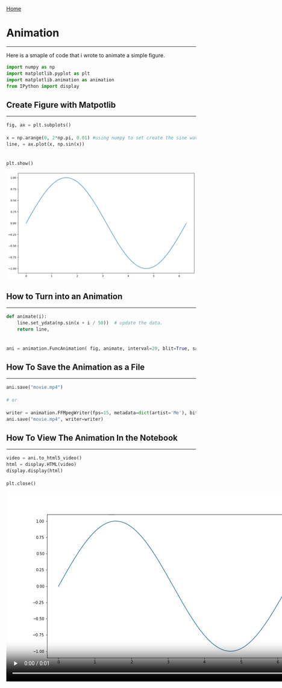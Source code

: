 <a href="https://IsaacZacher.github.io/Portfolio/">Home</a>


# Animation 
---
Here is a smaple of code that i wrote to animate a simple figure.

```python
import numpy as np
import matplotlib.pyplot as plt
import matplotlib.animation as animation
from IPython import display 
```

## Create Figure with Matpotlib
---


```python
fig, ax = plt.subplots()

x = np.arange(0, 2*np.pi, 0.01) #using numpy to set create the sine wave 
line, = ax.plot(x, np.sin(x))


plt.show()

```
![plot](sine.png)



## How to Turn into an Animation
---


```python
def animate(i):
    line.set_ydata(np.sin(x + i / 50))  # update the data.
    return line,


ani = animation.FuncAnimation( fig, animate, interval=20, blit=True, save_count=50)
```

## How To Save the Animation as a File 
---


```python
ani.save("movie.mp4")

# or

writer = animation.FFMpegWriter(fps=15, metadata=dict(artist='Me'), bitrate=1800)
ani.save("movie.mp4", writer=writer)
```

## How To View The Animation In the Notebook 
---


```python
video = ani.to_html5_video()
html = display.HTML(video)
display.display(html)

plt.close()
```




<video width="864" height="504" controls autoplay loop>
  <source type="video/mp4" src="data:video/mp4;base64,AAAAHGZ0eXBNNFYgAAACAGlzb21pc28yYXZjMQAAAAhmcmVlAABF8W1kYXQAAAKuBgX//6rcRem9
5tlIt5Ys2CDZI+7veDI2NCAtIGNvcmUgMTUyIHIyODU0IGU5YTU5MDMgLSBILjI2NC9NUEVHLTQg
QVZDIGNvZGVjIC0gQ29weWxlZnQgMjAwMy0yMDE3IC0gaHR0cDovL3d3dy52aWRlb2xhbi5vcmcv
eDI2NC5odG1sIC0gb3B0aW9uczogY2FiYWM9MSByZWY9MyBkZWJsb2NrPTE6MDowIGFuYWx5c2U9
MHgzOjB4MTEzIG1lPWhleCBzdWJtZT03IHBzeT0xIHBzeV9yZD0xLjAwOjAuMDAgbWl4ZWRfcmVm
PTEgbWVfcmFuZ2U9MTYgY2hyb21hX21lPTEgdHJlbGxpcz0xIDh4OGRjdD0xIGNxbT0wIGRlYWR6
b25lPTIxLDExIGZhc3RfcHNraXA9MSBjaHJvbWFfcXBfb2Zmc2V0PS0yIHRocmVhZHM9NiBsb29r
YWhlYWRfdGhyZWFkcz0xIHNsaWNlZF90aHJlYWRzPTAgbnI9MCBkZWNpbWF0ZT0xIGludGVybGFj
ZWQ9MCBibHVyYXlfY29tcGF0PTAgY29uc3RyYWluZWRfaW50cmE9MCBiZnJhbWVzPTMgYl9weXJh
bWlkPTIgYl9hZGFwdD0xIGJfYmlhcz0wIGRpcmVjdD0xIHdlaWdodGI9MSBvcGVuX2dvcD0wIHdl
aWdodHA9MiBrZXlpbnQ9MjUwIGtleWludF9taW49MjUgc2NlbmVjdXQ9NDAgaW50cmFfcmVmcmVz
aD0wIHJjX2xvb2thaGVhZD00MCByYz1jcmYgbWJ0cmVlPTEgY3JmPTIzLjAgcWNvbXA9MC42MCBx
cG1pbj0wIHFwbWF4PTY5IHFwc3RlcD00IGlwX3JhdGlvPTEuNDAgYXE9MToxLjAwAIAAABYFZYiE
ADP//vbsvgU1/Z/QlxEsxdpKcD4qpICAdzTAAAADAAADAAADAAChIqB7aCCkyPQAAAMAAToANSN/
gdr8wDZ7RXsYyyvROvU6+ALgHqY3ugAqpl/JGnQW2rCoyzZWclD+Q70VXLRcBfMvZBMCzoMdnqM/
KRf/5uSX7JokWra2mEpHu/8tltaeSUc7wErX314sh3uSBKVDoABHcyVHsvBiU8q2h7kWUZPw59HQ
bI6sAMFuQ5DtJ7XOHoS0/omSG4UW6eP71g/24/Ne9JYMAqe+tBNEMCJvvq4ooT7PfWg4iIHy9n3P
I3utEo33P0K9hupr+C8eXpq3bUPBX537akr7FnujQqZ9fX8nEAvDPx2GdmL8FjmkxXvHIPj7vOS3
wXlcHjvBIIkOibH8m6Fu3ShU7dfK4FKwQlwwAFmfgcXLeoAzJcoO3c8h125rRR4G0tr7pt5gZ+xZ
azYc69hvJfJlMuIjCuo91rIXuucb3kf+GTQxROPEXakQy3cpeDDs8tXNv/6HqGY3tCvH1DfxyDT0
K3J1jjkoTNh1z3aWSHoAVyXdgE7+5JqFyALf4LnGyt5J9j2ucf8O62tj36tU53Nj8fAU/F7XZk26
YULtBM9+MwWGWClaEOd1b4PpbCy6hTC+T/dL50ZsRYwOeMHMXrSDvfIDnRIAN26aJ5OwrRaNoPw2
Rn040LOUO6jGtzoJjliRuJcYPe3vU3+Sz+JDnQXDq/XUg0zNxCbIud7IN7/RrhjS8Z3vW1LohuEX
RkmcJ86jz405WItK99RZxU/QgOWxu8iqWdXCcce8hlV0wOLUfR1IW39NN5kPw43TAhKmJfT+zU74
Rrh+aKFgY1f4nMor3kSZyp+4Y0N4eWhn8g8IuS02hYXmt0IGKNrIr8qDIJpJE89c3njbJzQAAYIx
DIkIVJzytKt6sVHnGeyvyE9nbCi9ZdCFpdpfB8ylA/OhqnO4/F8wxw8WXOeJPq6UQPtg/LUhiSeJ
HkxoKYDNpYzox0YhQjrsNrKeY7e2ieM1pGCIlEBKFc3V6E7nE7zAJOvMVGbP/5ql/o5VBW/EHo8C
yvVOpBG9vR/4HPJZQT95sXX1iInH0d6L0rlBsZnwyxxdpQDfOm/8TqF8aBF1YMZrIrlyBBzbY/Cc
9PpRTAOjgrR62D6WNY0tg3WZ+dDP22RCYbGsBqnPMiPXf1bPg5k4sYEpLG9KU6OEaZhvW1a2devH
SsFy/0erWikbCxcisXKN8rHqkI9C5NeYPvDtcobMSB+HYFyug4RqCQ6UZTJW5KcE2nGztffh+P9a
+w2T6mKTO38k6C1MzFxfS6VFy/d3c97uMMyJXSEwfdxmFqkzBuZWXEpzs0h73yLxL2gcrGRTyaJ+
DOI1ZR4oHOpbUaunt0LLGDkWsxWDEw+32IxNcUKK0Y/mXYoi/264ORZE367JAREooqzmayld8wbu
4uX80UQNWOkh7xO7n3O/yuLoFJx3WP5qjUFeCPWbgZ+hWA01UD8nv41eyu6lzsfjeeDOHlsZKonP
Ofijsc4fVoAU8xXVIVx0n0XFu/z2U8sJFlc+z0bDACmPhBgv4iU+MnTIs8B2C7rBWhWD5Hs3ObUq
CcmBwia66VFbLarBDbyPBAkk32taKkvNfIXXjlVt1lMTI9OzIUEc9Hl/yhuDl0bh081EoWsrzN5Q
AOPPNvMWRLcgyJ2WFuDAE2GkVK15gV6J3B6eUn8VcySTR+vmudd96i4IO6lcYvoJB3rAwBfdm9+a
9dVHhwSW1c07TzIB7IBuFkpejmP7vx7dRP/fEpKWU4+vh8L+TlBNFqQJcyvgOH69DnkqJOUar+rP
M4C/tUYpiyAnPR/okPwGPHV6D8p1G7v5fkY2ALZ5ipCDk97KQqKlBKeheC3K603ckMN/T1Ga/jg2
dk2isPGgU0uqniXzKdnc7QjNZFZy6Trgs85S4Xbe7jSWNo/S1GmdFcfF5oMjrFhEV6irNlD6rVpt
qpJt4bRJo3/iB+LIoHA+GWMhKAyTMEJxPfrGupAXPTpoC5gjS1ZuY6PB7s8dsylNnx96qzlivpf5
y3r1pYLTiGabkQ2VKRAVPSsxzF6xW9ymrTeqo/cxyWCCEFm0d8u423u2SGZgE7bjCw6HYAYLxt7Y
uujqWbiEEdkI+tFqghs6Rclc7/vi2RKGf22OorcZ2eFpZBBVtfG1oHw80ZeXX5Pvc2sS9HTpauD0
9pmxwlVFCkIvAzTDExWMf1TsIVEDvYDcBDyRFln/La886fznWbxS4tLUKK+Pl0hhlXMWnwRt+3Yh
+aqO3g7/vgyfUQiRXF3qOhUbImYAAAMAA2AE1LlB/b3fjeFvOH6KAX2QwZvFU2Z4N0r64C3jalva
fsC3At9CzJkg5lkh/61zBUlH4qCNX8MT5pLYyTs8TUEnUk27Rb5OD3Tk5Nk3SPp0RTQYWZbL0EXR
lo9bC26XwZVhZxj+du6E7iIdrTsvfOUEEqMMBD8efZ4IslGBhX2Q7Zle5V3AOkl9JwhYMAAALvkQ
AuUnR7TZ51IruPPaDfjZZkMgGNk5ylW4YfT4JWIoCLlqcuiOrcv5D7Rj55gmvP9OfDF1Llu9zyxV
63frxP/43kZhJRc7fz6uzdKU0dXVv/LdQ4q/dD0YngIraPwt0LcHDDBdzptMTOM7VlRIaxM+XLJP
gCEOeYwASIY8jj/rBzAg5Inw2bipHVaehQ0qI9YH/iZ5r3u6CY55/gEMpsrxHMvzuKHBnO6sH9PI
tm/ryhfCBjyeV93xZID7Py8o2zDivk6DVRO3mxqCZH0YP5h8ACtHGCbA5DWGVs15td+plSoh5p7A
QDZK4oY1PsALeZPyG3ftxMGg6fLnMdNMguHCr2yafK1KLiSm20dt3GfDvcqEgcbTrsxzFyZEq6Eq
/LnuAULJN2MdbSuOZA2D0yAn86zKoMniGNM5fLsx7B13pU4ewpHZ4FVjkFTcgnXfM49MxdhUxHNh
jT1HvU10ShR8QmQGvUl0Hr/BLfSYJpFpMre1L0skAAUwom/5k+tLPNkyGtceIMlvS8RtT5CpOuMd
mkSRu1ys9wy2rcBprojNaELlewfT1e7cm50AoKesF/ZOMOB9/zcbwhVTwx6qolObgwBTcq65jkiu
H9PUhKen4DKaGT91UM91TjYBzv0PpdDi7Pb7P0Nkk7hR2K2WhHBaWeTzAwH4pqE5U/DPRDpELRKc
uLyvMegDUEQLYaskx6tHELWUkGdoCHgkvvNx0yHx1ByAT1wWQBFnKEwPicD/E9Rx4UiDfQKTa9Km
3vOQs2MitGyvOsKPvRunbF8Xctg8zCKbwnTG0Fy4ZCF4xDlbnI/vjCledfZlj7JHiwJDvVomxpkq
b3j49N2yfU2StruPjPRKefk2Ynn6WD2ylDqbzxoGUuNFvCGWbTi9qawf61R1L3U3cYrrJGt15qJ3
Pi8QhnQdVzrW0guEcF0c9SbraA9W4YEsgDa+RFoXpcpE+OV6alBk8lj3UYIOMLTB+YlDyBRH649b
MeUE5o9XtvypC2BgulZ6uP+xFum4xf4A3EshWSvMnseumnkB/6p5NEijL2W0c0uz6JrFnVvDKoQ5
zY7CCjIlSgduML7bMwthQXCLvENna4aFr8a3BKM2obK3M4fQEz/APEfm5P946mA5+Buim2FiwUaq
l2RQJk0WT7E/f9IASRHdYd+pRG9tZ/9+qwVrfHPk6b8xYFPkaYvAzD8laLJXHYRhJMjvXHpwEDOF
YqZxAJmvn3Rn4jpUAcST95zK9AS4YUonQNl1WTI9xLnHxKmLDUSnL3Mjy1ZsOoRAOxzUs9ohpkg9
Zt+2wvbKdyIaiGE38EfOMkGW3zVN5RSdNlJNgmeUiLBV2uO7KDCveBClKXEVsGMzWiX5OVEPLfBo
bQSHMqfaAyNdPAGrYC4QZH/f0v5c4u4/LQC95HVeHQ9GoiSfrMK5EjThJkOffM35lDH5ocrpmsKF
Yfp88/ciXtoVHvVCSkZRbEN/AHB+kHx4C2Vmit/lPusDRnt3SCQrhYs4Dvv6GmTwKZNJl1r1eaml
i+JMMlzbpxJtKQB9lXlaxeGlRPIXzhAychbkksMTMgaL0StTWSRwQ1PZRKE3n60O8Ml95/uhEzdw
5ydTawEmXV0AD874Z1v+JVDAZiIFWEbSsj5lCjwu7DXt30SpeKkDto7tCDBc//PEjqU+cmbtabxI
8nkFCmhhUjyicf0SoRL9jXBwiv6TIorBLegBDNCBMT5Dq8xUOce6xjRUCCu8Bs3CLP4d7Wnu0SgD
LJgL0W7YlfqvW9WFFBOcsRyYgdMlfU4oaZ2AUiogWzAD9sPcZtrY439/bMgUBnzzhfD+gneQsdhZ
N5VN2tvIAPVL3nIgOOcOddXwYfnC/fdJY1/bWfgFUwCwBeCICG4TTSGUQkGN3HwAmCgWU76VF3qY
KDKvbEH2GYQr3magFmn7dAOeBSTnCtfIXo7q8bGxrewbldPegE7WlR4K+lsd7aODVU3zEfV69BHK
a29O/N+/9F4zRlDOBk//3T/NXBeRK+Z3RndpH8LAF5JMhVfsE72Jm/8i79EmJfFdqKpH2Fk+D/dS
XnKpv0icYsTtui1ECLPp086+FK4Ntxzd7IN2m+6ZRuEr/xuMfjXeOgMKdOjXVX9hFy69dSLoLg6t
GX1aRj7SYFcu53DqP2YfQ7O/+KWTqVyjC0jzuJajWl4dvoiQu9DWiU1zTuKTDB2FRrJWzYSrRBgG
Xz3PXW4L7GaFKYBOBAmQHIec9+3geETIQPY40zbz7M1EbRtJe0Y2ZIecm0TATUXlP7Fu6ljmlTOB
REueC4+T0cfW++Yz5UtHnxXY4aDpnw2zBAT+5fNc0SJfNjrsVeMqlexIWk1Th8eHUu0X3Ejp3SD3
9p9h2khQzuK/ZIDi0ox+SyQi6JkXlgxSAAxAs62Vw14vh3MPMfAxcdSqhxiGVdn6QwSCw6uUY6um
5wsotuIUjn32raFJiyGoF2IOUXGe/NdqUzGvxBzFdO3k27I63iuEYEJOX1ZNs4ImSaxKbZTE8n2f
Jp5sxrktCoZ0VgM1pfGneMYwBcYRy538T0DrYsNlGqcyaQ8XXwS/I9ANbSz07ruqDZgh69OPSJvy
eEyfctKP704TrkjlRymz9/d9fuIkiX/3Y3BCmrrP1rEyovNEy202Gf0UN1b/u+Pj5j26ME5XZWQD
08Ii+hwBQhW8AU1Or8tJUviSAu/382/CIA74N/KZeS0e9Ex/OWX7UyeEI6RnHbrkCnlS5MYHB+pd
OY0sXv94Gb+z3dJ4igpXhvVAr5hWotVZCewlGbRpAfSroGVi27pWO+gXc/8osWtjX5SC7ELIjjVm
K1pyhlDOsOI4a5IlZmWqhJnrc0mClih33qinxWUY6WLWfFa2H3jfB1Lav6cUKfB8KybObaOTtFjU
CfE9QLvMw4wFHLlQjfphjZvy84J9Yrkt/21u6HYv6rPYKwgZAT/1j5gNyOSLUE1iTS+uHx3RnvZQ
jtQKyoc1waS//WXhdVHW/PmbM/0DFdiE6U9UC+G1Uy9XVcZEaqm48NhDtrn8/XFdUSViZbmB/LrY
DBy/M00xtR/OHrvXLgTkBkunAU53vptLMjtDUyw/0S3Mc6+sY8qWOdIDlF/P5t4t7hWve88IoD4R
Cf/rRJfpqmlGkoph9m/fMyhsNZ3BYO6atW4X/bliqOAVxLCqovvhJjVkosLrnfkwjBfeU77MvCJC
rB/9rVBi5E3b+zlzxoB3yqHHBlX+V2d5FeadxJQjWpxrigHy3Y+u9H62NJyG7d0P82FzIo37Jllo
5It6HuEXhglEoG0fPn9BMQBmNYod/h+lORsINrlFIkeViazOJ3qIamkfINH1phUZDThl/Z3AJg56
3nC41MY1+alsz7I9oycfKAHE2U1hhup+ZLlAj9bKxVYyJNs5O1JKRQE6dT2bRJZ54eAyj+n0nrA0
blJMmz9ytNIse0BGL7jR1WaQnbJYX62mc5qP2x60t8lr4ZlfeQyXN9ZKOaY9UGyJeFgSxsK+2Cy7
LSSAAmjqCbZqL8/BcLTfnnZcy/lzpePUGW7yLpU6+w4eG5VKbZyELMM7r0dk5Ul+AT9q8XhxsswP
4eByIVtybDYyOiLVNeP1wcQvQ4E/eQ488C5igyoirBEUZwdqSpyMNcxaRZ+suXeDlAUGnU5UJ71w
+UFtt5K+3BTbIlK3kkUCDOH7EITBFRJxtVyifhLU+teYXb+xYBwui3tSG6Kw59IG3gOMdYS0Mk98
ObL6Rppn3cFYlXCG13lai3A0jtY0UCCShB66pkw1VUdn94/aV8TcPXpabpRBZs+o8yZZqWDN/Oc9
ZFwiVD/+eBdjKFmP51+Z6su0T7CKrHkNrdi0xFR00ZO8wp9SA6RQVBcxdgSW38EW5PViFS/p34h8
wwPElRLVH5BMGg113cW/DGpv50q3h1uGltFbBthRSUoMqF8OJ0IUTO9MzdjmITentnKVJoGaU4fN
hzlZLSU62y/feUkYFUqjZzPOWOmx7AlODc7sOLUFWQPzg+FrHu5BzxMypbnKzQp4Otg3k+3yU5P+
Gk9L84B7A56ZN7kobwCu9ANFkgo8sKpjKhnwrLptTNq7TKajzmXK7Htdsm8WhPZCSLbyaclRbP58
CZq/9iwQuxkNEb4Nqgz52ncdysdphvVgI6cQekxa1yG2rtBnHiSI1PwegAUnr9yTTj71InxQIS7N
XjQOq3G6C4zQR1AHH7LKomghaD0rd4SdNEBDJpVaLamOyTd3as9sBjSgAukgg6MV3RRUw5A8oTq1
KTE0WJAJEoQZXQ1WbUuyUg2oqJxMtwRN8FqBSSfwukEMekZPpygFId/QU3/eSMioS/SBIKrB/80e
uugaRNZPZsxVtWwFntI2Oy52/oq6FtgvSJ0O0prgl97hbke2br+SA+fhIZJICLZCmx0Gg4JSHUtm
sxhokc9cmXEIwWXcwOEZpQtas0zuCqXnu4rn1H4gVbKqpPSYbcw6XEGdD99uq7eGlD44nujpf0xm
q0zGU0qhylv8OMKrM9KmmMtDUezPLW5qtFTH1/v3ux13AjghRCxf/ImkpVtTNGDjLUX2TLYrnepx
6gCh9ylzu3ch/HWxarHjRoPwVh8bPFsRYGtSKpi+BrIhMZSzg6Q+R9UMb4d669/W+mY7a1ZqsRXJ
dFuKJNa7MjWcEjOXS4dFMhh+RJvEsx/YV3lf+0ONNFXOAwrURwhOb9tlAIpCFhhbXf33OyiYLyQT
CVs/+d3CqQ1Ana8E2+bs/G94NSt5oveAZdaMo0vhPJ21VlEeyJVYWj0mL4xSemQMLFdIO8cmFl43
QPBqf0jFD1CzrSoPsovUqLWxJvAEd84Hn5vjxBvd9WXil0QyoXO/hUP/z2ROgL2Ei5FFgVGgAp3s
psSTvLu+cHXxWSDWU48nxCq1iPf6Joev/VrOjgWH4+n0qCuU710zpiPOH7NgTnVvfIksrW8EiyNH
VgffXAMzGs/bMl+7VUEUpFNwS6LzNGrL+CFuusPGDevAAAADAC5BAAADAAADAAG1AAACLUGaJGxC
//6MsABMfoVdySbD4wBtR5oWd28da/AkLRs8B6xa8nD6gxhfxOChS/JMiyk/UYmNmAxzHxdsKR1m
3IxOBPZvb9FIlsUQfTbDENn8SKxtPWuSSHp5QOpB/sSuSp8os2eSdvWqYvtxOx8H90dTv2IlhG20
/Cy/wQAZJPCU/2jCgzvLd6s2O6Uc8qs5i4btNgjWwLo1x8KrCgJgInqo409N+3i9SJPuUxufzmIU
3rbz3OabJogdIcWKGCNo3EPzVXJruAuaZHLQo1gm51Yzwu09nNfAiTuKWoKLdrtwX40zJu+sngdw
wXap1mQPPt1ucQ0g+jPn17hHEP/K8D6PqFNUpWaHNgaoRWoci+/4+4ia0+Q37CVixFtmpL4HEBoj
QdBXkRb0E1MPfCjiLqUs0FfEa7S5CzHDIkOvMnAaAJYS6D91ZzxFnreXD7B5rxkdwz3weEo8UbAY
tRl4esR+u7NNqpKL6sHkPoj/qFTsf9dfD9BC+MhM8o7zdcKq5Iqjk6+KVWTHFnt0TQ1H+smvcWet
Fvi4sylY4SFr4F1Esd0TijNkA4ewrM84s478VuZLdpIgjoiwZVQINoTl7TIDeyAmCmaQuhKF1M5o
wpl8sZD6tb3Spk4w2rcNLnDjLlk8NIEouZoVj+n8uRvf/6R353f5bXATCsh/xmTONaonG/G0WuR4
p3bGIiUy0ReBDQsxmQrKEC4FOBSNHMmsiVbPyZziQDGT/RE+tqawAAAA3UGeQniEfwAYgqIG4hwV
ebKHT3aIoeMW/WnV7OFVahEyGc3evcJG1YvhpgfSOU6igFwOifg4WsREFrz3pr3dn1vlWQjeOTyu
GTHzjY+8uX3LmF2qFWRVTncaPfRvEbOUnnLIG/U5EBL+bgrVVOAUrUKxo1O4hvARgHNjUF+gZokI
nDuYaupcF1gbTnZFLChVobKbIs8Rn3EbJcGSBsgVfafvPravGiZFfCOwWPERRs7rDZWZ4f646UTY
EQ6y3D8Ebg+MUeR+ZqXQG548z3/mthe9AsqBZbjAH3p+AM+BAAAArgGeYXRH/wAmrEWu9bq/4EqT
TtPRFolbh12YeZ0eDxk8sTzOPG2tflx/tQhONLuuEtcbiE4hGw3m5iM9CToSVmvybdcUiCFNdbzT
1Kb3ut+l/sCSomll2baFY9lkhyfUOtl4TzmM72NyU0zRGOg/KfLRKJ3hWqUSU52GK62c3/S7sDsx
3LXt8aUbHOUO/RshcwlNEa7avhU9lBn0ghXtCGe/d5wwNwXu8CwYuIAhYAAAAKMBnmNqR/8ACj5g
ZCJoef9+/UDKbGFFXwaFft3I5zD97DwOzdx1XlRmkQwTwsNoEZef/5rC2vk1NdR3lWF/YI222kzA
j7jFqJJUn79TArZ0Sei0soNkavvCkpKLXFK0VNiyyQYDeEQeYNPKN3d04MJiFCQHK42dB4oh8R9D
iKlRMmaq7ZgU6LzEkN3FsBx9XqfvwlI9gzeoVlyp3DJsC869IC2hAAABnkGaZ0moQWiZTAhn//6e
EAAT32XAnrEleL9FCPtXBtvZLAvAQD0gAC0lCOrv3VW3bp6AmLAhyDMhIEPq3QxMaBS2PkzF/ttb
GXzKAze53VsazRLiqyNFK+UFpuWhGQx/No79LQ2duFNRz1aEqdXgQRwsrhtu+k42HtnXv3TNAdak
DcyOqS7ek6NGs8j29yqQKvoPBGu/IWndhLq+sCyh2G4dPBBzR/sNSlGIdiyzpKCxLq19Rc0YMXt5
wlOxBgmh6TvhH3S7gPBE9Wc2LUbs4bCQmpxa2CcrsLhHUZdOIQT6wCk8+DGwwGLSILhK+pNPWprO
U0ps4vmpXBDcqaJNWXZUYco8ufRQYl2GBQQYQpkY9Nw9tey+9fptFsTkqTyE3WhwwVuFi+bAv1yx
oZ9T+WVYZq3ybtjwh55dAweUZ3jf10OrJ+lX0vy4xBQHtg92oC4eMPMbqatDISi1uLwU80E+Iwfx
7TgWKLmFw/IJilqTmjG/rXo6OH/4Fcej7wPRATvWTjC6OBSKQ5fQS0BKcdsBlCqt7qKAqSEqA66s
jwAAAMFBnoVFESwj/wAGR9o3N4DTE688Sdj3cBiyrkleU5zBOgN1Sr29IiJRfhjOVicDZXEm1THF
24kudx7Yzp+KMK0OhIVSSoE/n2jb8a0iWIbkQCLXG7VMfGGwP9aVPoLYpqxUScW8PGNxUP6RR/h0
fYDJ8uDM2AnTgA60gKVrU3YFnFJGLkxUuQEEAcizJxSKTVbn8yCLsMFxaHiZUoAruamV7upIS/Z7
zXOgrjl2654rd7o+quHtc7R9v0ksw9igAC7hAAAApgGepmpH/wAKOlwWPo7CDOiAzmrnbDDFLnot
iEPQcuooHigKeWOivvrwmiYPtR4IM9bWhBmHSIQwo8fowtezF4L0f4G0f3zpFuOAOVLA0eKwREiu
1JD+vwy0QWjjgnS+GVrI1hasnVaV6paMzcHfo+Fe39YX1T81eHnFWBRRMYCGTskDWm3sjMXjxQCk
Phbw/0t4z/9rxDbBoRVVm0lTvRBCL6YACHkAAAGKQZqrSahBbJlMCGf//p4QABPa62Y3bzxb+AJF
MZ27AmNrf5r314LR4TnmWmwcgcfeDDNz5qPg1xAjxPA0IyRvzxzDfj5cma7uusO6tphhZqAQr5yJ
ORXUgspD45pFqGiu4JqbFymH10ccaf33M/QQBPLDuA5HjmEfRtQPV8dC2p2q2lRfsqzClL/HPEQX
tv+IgCUh6+lIi1E4Q9z57C04KbYQsPidpk5nGJ5XIWLJ9/fkll8BJsWGH1DWvQKBnhlyc8gn9Mb3
iQS0V1y43yz4i60clWFykDteCNPcnIPd3DXLjMSxfWkwu0d45o6Cl8lHfhRIjESc/i4WRVRXqMVO
7S4x2Zg9ouEFnnj79OkianOVJq7WBv91CYlTWogN/ax9q6TL3/q3MzUWN65qNQdLRJp0AASpcsje
rHCTruT7GnBpAXF84iuYQToatGE+j5/V3pd0LB/bQrEGtSgKuj+OsmC7sf89OhYx3X+nm/w/IpOC
erRlvcVPGiAtbSGcILQWIwN818/JJmdxHAAAAMRBnslFFSwj/wAGb9o3N3/bp+e8m4r/5zTv7WKm
leCyNIsARISAc+U+jrlwTzON1Bp53QqxDHGELRy4oyl2RoS5ElMevkbnZmmdS7+APagoUJEz/Yy2
/mOTdSQq7bQy+kR0pbd/V+cqMpCzdUoRHo1tNThEWbE4wz8zS3v4FS6HoYvOXOUTpquuNBbg7Gpw
m2Edqctg9EvZngpwr9RsI2fH4cb2+GngEqBpYBG98UAVs3zcZfhbYWZ2Hsk664FTiBZcAN6AAAAA
pQGe6HRH/wAKh5fAnnEBcDqt8MPo8haEbnd3RNJ1oYKTzDvxTIljpc4e4Z5lHXSzIUslObKc36cJ
po85OyWFJlz2/iO1CfYwhN3akmXmZd1qx6R+QvHDTH4eDOPHjFsdmWVI0wc9pZuaAVuw6q4X9kir
GPR7bY7yhf+K8EuBWQTZkaOE2PcVA/iA9ERNJWj12arMw+YyWLwYmotnQMPspx0v1YAb0QAAAJIB
nupqR/8ACoj/EsaUdRk86KhU7oOJeUg/SIwywYqriDXIPG1l7TyIfW5OY7az+RA77+0Mq8QA4Raq
H8rf2fLDiupNcknr3wxmK18U+slsEDTEk/HH/b+X2Tqw7uT3VW53jvaNiWWylQPqAIqmF9yatMDi
kSdlW2rNJfUYtRhY4+89SN7lycTNBbbhjTYc2FgBZQAAAXRBmu9JqEFsmUwIX//+jLAAFAqXDzVj
booP5VzSpOH0wRkJWu6d58hNywHlcC+avw940O7g0Cl2IJK8ZpFH9h60XmIRnPNg87BjzPE/SFS+
/CBOG3d5UtIM0bSKwJbu1WLpUVYeGImeKu+G4Tpvo/K2eZJwpFwA6Vr3EwS/ZgMVwqQD7Cun949G
qpRFppndJYWJI3AuMk7hg0+CrDLmNKO7wq5h+lioHxBvSaV8diFlcBxCHj4R59QXwBymmTSwvjq6
Q/7AkdxI6TGJd49kAwefHMyyAdUQ+PsPoGuDhIP6CO6mEGZeIDBW0tmUmtgBrZku5yGC00YAMSmy
AYQrN/Iehl7FM2dfz0RmMzyWli1FeK3Oh58JSL7iHJe+wd8bQ3rRqazq2rbAme3+6d3sx7FhQsze
s83q9S1y31w6z3IC2Q+goiYoN7vKJFWBmaFdDHa2X/TtCWFlhxYE1fpYQwcluPx2jvDfxEyq6u3K
5u71HAMJe+AAAADfQZ8NRRUsI/8ABpr4hos/puhUrON5+D0Qm8w0uv80wDzaaW0YHOPOaVE7Jdei
wYdTth7+VA4LOswIccIqH1ZY7m8tDUFR0Pymo3kOTkyWwc5tOw7bsZcwK9oQqf1Px5poWFXIejXF
nhMRQmV/RACQTpWqQrpwcBnsQ5UmkLZ0v54JWmWbqOHYB8JwoC6oRPKAyHcgwbdbJxFdHjE3I4l2
NjZO1pCCamFfJgAH88oqQrZDatDyy+bfCQWzCThAHOpNsrODf9AGM9J5GA8xFhRNiw5gG5jxE0Lb
0cRuLEAYEQAAAJ0Bnyx0R/8ACoCjXoIgyY7oViiIKGfPA2kzusiZekMmy0vQNMyBWX+Vh345DJpE
9d15eeuZcIPZIxqIuX7t0zGDSUhdU8FAJDKR5jF4ZD6wrzIIZW0159ckqx2daPPNG6fhwhA7iEtx
77w29Z3iWsDKYQjzWOKFXXgS4hlQFwvlGpDzaJYl3l2oxCNOrLZF9vdnr+mrkOhbnXgRABHxAAAA
oAGfLmpH/wAKhls+ijU7u0gqx9NMmrP0uEeROC+3ScWZ7eSPkuKXVTt/fQsTrUhvt2OXDZt8DPHt
cSZuBEcajCaEm+IU+LAtSFlUMzx3JBOMLeWTIonAVPB5+E0g4fw2sDt0UAJWUwFoIcFFZ4oPZ1Lx
k0MU9WgxKfmE15IyGasjlmkB87A9DgUkE2dUXBZ18J9VgdD3DGMJnoPMlZ4AP8EAAAFjQZszSahB
bJlMCF///oywABSamJRZSJMWQ4RlnczQ8Ot24OhRUAKB4CnI3/c1sLcp6scDRheZS5Q+TkTXxLdl
ug2qv/u/+atU8Qo1NgwePHhMKNk4xknc5oOxj5PopiRzW9Bpp57Me7x4S/fKxk1hNgr+vZJsCTaI
eQHlomDwsi0nTRtV1yCiTU/1e/txreqLHZ/u38wjBJAXNmVMDMWqjrFY+DhMv0lpu6J/0I7hrLCL
vKknuT5o/JwPHhr1wmjwD3AWjjgclsQnkWMkyA+j9ejtykNiD7RucYdngx+Z5r4Es1sYZs+BZ+n6
ase7otlnlvB1onqto7OfdUwafEVYbki8ugZh90J7o0AHAfsMmZ079onl4sYN3RpRpzrIlvNM8OuD
lKGmqFUnLsvVrvulFUvXi+AuR51/3PBGJMuVXchjj61P7UpnEH889h8C7GnRWHXW1T4NmVK+1AMv
YG9SvDIidAAAAMlBn1FFFSwj/wAGml8aLRXTCgKCGyNQjcYRxO+mRXBV4csVk0/np6Og5sNhGzcJ
Ya+8Z6czaoPP1QDozx4Nmt6aH4ZDK+p9EV3+hDqNuJdykd/dkrE2b5YXRqSdCCrZz2pvxU6nW6sq
8dNPjZBhNzEvtb1EFdt5SiEkC4xvn7+HArhAzWLVthYhCDqpREdoAl4D+EdJKOxQtHBSzIQXH5W2
4YTpSMSbNr8MKomIWh6BeCqNBeYvn5Xx58McegEmBKa++vQCZkAAG9AAAACVAZ9wdEf/AAo+p2Of
CcbkYPi8hHgJlQFUpMWILo8mIPGmaLiyJDgXu0/IdMnyUO/aLzzdsuc+QUnTzAv2XGytdOuGjYzT
E3tw34mraaXxBI/sebsDUDCuYlv8XTfjXEOD2ESFpk6mc0ALmxgiy43J3P8Owr0oXeOhT7hqE27o
AO517W7wo3aQR0HAtJl3Hc5yMTtgIeEAAACVAZ9yakf/AAqF0jq7ZYLUpCQWEa5yCsaV2GL92+ZA
2bKqCAJGHTO4/1DfanfvRdkiaGemAZ8kTQtGOthtPzm3FUfyPkg7gugLK55BgAoZDKs1Rl5WbtKn
8DGZmeygGgyMwMTJbNpDGpM7JqErqaDRGcpcQXeT8+5L71hlV9HCT3Uo/b1QmyjT0Ac2ssoBG1XB
K0sAMqAAAAFsQZt1SahBbJlMFEwv//6MsAAUnz1PxOdqP5zPFCLjmdHuzW+L7b+BdokT81YnMALC
CwISzxqRNp6GIK2bViELthN2zpeAksnMD9q2BNX3I84P6/DzHecgu+W9NXaQLnHmVQdJjGVxaBeP
1TZMA/B8rZLD2hB2PghYd8t+zvJqJ4NKEoRr5Vz1b9Vsc/WKz9R6nyTWrleIoRlEbAKWPzUFJ1UX
DkwAg12maDEHh2K5ziSdZmwPbujkyCX8OhytdFEInf9OgY0zfYXk4h9vNUd1RQhazmP3O5N//SGC
yZFA4CzSKJ/nkQ36TVP3fgUx6yh6f6PIanuZ2nsA5cWCmTQH2i/l8OUU1J5dpDcwcgBOqgZw4KCj
/FS8ZOAqfU3wBEG5oArDRWOZT/nMwaObi5F8Fnh6PnqrTOf8WJYssfHqFTXNjucqOa438Zxnlx/d
o4mp/l30M2gC6q4BqH9FFaYc4+e5L+0l270Sal1C3AAAAJcBn5RqR/8ACoEGZe+EwA2ZKJH0vhqr
H+DUc2d9GyadFVrOBMThOt4/tmpOOeJtzKfNHtXsJvlVkqB7wE134EPfk1aydutOWnKunwYMx8eA
EV32ikdiWKnr7LajYAqiiO/e0UhlnS+V750dO2GoOC9bDuy6bX2LlwToLCzof56PqTeaadW/SX+4
CaEgTenEwZIBvdxiABxxAAABjEGbmUnhClJlMCF//oywABSalw4px4qkQ/sBP6tQAiKaF+LDBJ3D
zXMA1wW1ILJvnfdamS9TAyC3GN5TCn2dmCtBA0uw9spKyfJe3OuHYvw545MEAUl2bYTvCQyUd60f
ShqZKk2W1FS31gvzxi0JdUbyZZG3eFk1PlZ6VtPQnSl1+Y3rK5gMCdWj/75o8VE2Q1DGiZ5eT+0d
HKshy5P0s+9EvtnuMbg0P9DfFSeK/OON/IAMwIVgsN0SKlK/qt0ptCEeWq9KSIkIW7/LXbNiT4YB
KO7PWoWm//aJhK9UWdQLNEO0Subouq+xIS7adbe2B/vFvG4rN0fKrGlH5XriWud19IekWJ9GxOvj
F5ecqZjDEDqCZdvLikOG+J54MflIO23n8oA8DnzDtOqKkOXu592CwtlMIJ/ThnQ/Q++9i3CjxFmS
lestv2+Z0+I8U9g7FLxksQLTDWdyo91xrAXFGJKiKlx3NSVCest2IU/f8Yqn7N86lBJ611Ha5d5m
vPzYOyYcwV96Ki+BkNwS4AAAANhBn7dFNEwj/wAGmh0ZLZhgDxYR4EyRBjRg8C6ZUP8w7kmAUvcP
jCCRM5QjyFbxFSS64KFxlngBUYM6YlWi2tbr/Z6J8hUpjk6FJADqGJ7oqm9hnbiruOVpHQrFuPPq
vUihnHyOW0lSf5E3mnhX+43cIYbfVWMCHBmFvD18OwzofQABhSSNurk+/Jjzxr9493b3t/uuZfLt
yBPjy0XR2BmZP64AhlLi5ltwGTMq84NZ6UvKtXiuyHUlvdZJ5oQMKr8WHoyC40Kw4mACzHu8X24o
SoYns7OAMyEAAACcAZ/WdEf/AArPliQccWr/mGChZtGSqHDXieRLyOgV+05lsqAsAGU3dRfn4PKF
jcX08K5BOnZQmkJkfkbpsHWNwK/1raal06LAS2cL2p9T6Zj8U5vaybqh8glR2jQUl7yaNgFKwkir
LU47o2AgLzmoRdL5SD4aV2SKJy1g0muTUpDzGvyALw+EsKSoAxYOkA5f3cbR5ZghiFmTwAxZAAAA
lQGf2GpH/wAKgQZl7m1L4kB3nQRemss0YKlHH/oBclKsdICeVgqVEVMbJfkMjlDdk0z/BnvPdoVk
Wj9VkEjpaEq0fkdFJ5XJ2gVxaaWvn07tQc479YG97QD1ALLPlCwG2G8uGjuaImb/WFzzk9VPh9ni
gF9q9NIrJE/2Fxq8uiG77KIq1IAy4gqyPYcsqc5xWIM2AO6AAAABwUGb20moQWiZTBTwz/6eEAAU
+tXXVEz//rT2xZoRSo3tjgvC4VhUBr1YiCLsPmR3vXgs7Aa4p1JxHjCPhK7ofJRKb+VAyBdRpgwl
1E3GMHjLE1JI1/C6bjr7oIFXT/qVM3VnHHNpAfFMDGuroDCypeodtXYfd1+OqTKTFQ+tjt7xpBRf
P4ldKuvhMww300ovMbofqcCoBenZQ4VJlpO6UuMCtXn34fXoNeuY7VB/nwIrjObQBW+keLckcjYD
qJmCPWhVWkGOfLC8lILHXo1uUF+DMpErgNEXsAYlp+NoWOiHXCGZsDentBp/6wIiQrVhZh7rqEod
geQkcGsttRHPX2FtF/PQJ9UQQYpPE/+ew1b0xc+iqoTFi6cDlJqoYyva7D0igfI8w4MSYjO3F36h
1e1Sdwf0V6jHzV3HOGBF2eHQLUqzxJEo8kiRAjTFDuepDIS0LUVWSMRFRJgrJgqLNt4Y/OIEE26h
JoGcoR9hZ9yhEqoicQex2KiX7EwmByOew9bKfjxt9NgN7KfEw1VuXuI4fx6ushUxk+Q57kPY7m/6
I5a76sRAeI5sUdQsyRmbGwFhh+R0lkQ1FrYtRX3+HQ6XAAAAoAGf+mpH/wAKyQZl74R/H7KPYPZZ
Nj64yJqdUTP0jGsaez2dz01eCZpIJjLmlAcvTh4mJ0yjUTX+OkUImXu3M28J+QxfvYYhEREpibWx
UWF83HCZGeHRnFD+edkFSpfz/9+XY2bUlq/nR0YtZS4u8JUR75rfopU+SawzPVUzaHIkIkcqbkgz
w/KArD1Xl4133dH+qAc0Jy9Y0xGy4t0ACFgAAAG1QZv/SeEKUmUwIZ/+nhAAFPrrYdy9F2nAnlMt
MBWXsndSufGAEWeoCrNOv1IWGKT4bI675rXFkgNaH5KbCvhekFTOAEQ2YMFayoDrKrcCCOOR5hTf
4BUxlSXpxmln8eqA/5uKOy9+CagZsDW9JwO2GwALkon6aqt+wh//esxNy2GvM/HOsC48d8jOjNXL
kR8G/jfMJ1MBlewlkzRyYRIB/O7bim07FB3R/cO+gbb0qgGvxpn5PHqfd0P4Qkf4zY31WoieL6PW
OY+tlKfIU4/XU/b5sBMGd90RFvjLMImBjN7+EzgNr7a2fgtvNYWTcyIRYs8wJNLcrr8qI7Pg4JeS
fcoZTENOIVep0qdODpEWkZCmz/XpyhzATNyzE8ecSkly4SxA/Rtvgl5ji7hA8tbPEf3FCoYWVxPJ
pGtVrnnc9tCcBebJxRZ6+vtSDOusdZ3c87gYkzyNB2ta3Po7DV/u7hUrnY1wKCIdka4EMCc79ZEm
VVMwUdeOo/3JSKt6p6fvCKNUguYFzpulGk9Sf8yN/5+1lOPbSl07p/MhblI7EsCyFULtvfj0krdv
6sqPb80sJ4ZrVYEAAADPQZ4dRTRMI/8ABsIdGS2kwKw7VrymYg+jq2+jpR/02IyaRwnG4shYKERq
kVhg6Nm2An9yoNiLvmmGq3Z0f6SJC7zqXiLfo4g/+0TmzHzIcg2DlXbisNYtcGYI1YyLEXBgI1ez
dxYKqYsTVonDaeUfV/GRNAS53OHKW10jpd7cEYoYiPF4GFA/UJ0f2VcYZNk72eRl20GL47q9O5yh
iSV0Ko1OnpaAoKkDi3LIUOKVEj7KymI+f75JOu8gnVIp51TAAAi5cHL/8EBBuGa2AHTBAAAAnAGe
PHRH/wAKzrCIIuz8dzl/zC+lWwQDN6drsb+dsYK8eME3+9maAD7bewh3EABuG3Wmj27PVt3B5Hfu
wWxC9oL3Tl2IyJfYKkquNt0a3284hJXZFQFVHfTjoOa2TuFkoNHXwKNnBWyr/wjYrV4fQy/wJiyH
SiU9BfLZ4HhzD0MSIEcVshhGmJeuBjAirH4eM7ruGmAVk3BnYkACygAAAJoBnj5qR/8ACskGe4cX
QeUZCoagUPRWRTee2fMFPs7JyuFnwsVcFXKODb6reuC2y2mOoS6u3wWrraiaCRsAmLQKclFEFAPO
keVX1ADVQ8sVcp1QAnIErMfYmTv2WyR0o3Iaf9IcofS92ybBxlhipTihevtVFo0DeAjt5sNK4y6I
SU6snFgqQA1pKzqVBIe708jzSOL24asEgA3oAAABU0GaI0moQWiZTAhf//6MsAAVupcOKceKnvQK
FVgB1Htx7sxyrqsxw/wlytszRoLN6mlWUhZo6WyllCG+dne3ADk3Il9T+cxNXMW4ixSST2oW71Dd
JmVnhVJoXBicAts6RSA3nxbcG2HgPvfW5arzMvNVe3T67pFVXt+iCi7ysw7vdbOqcSh5tnvrkwuv
kqELscbXcH8F7cwWo3nUHKvBfjhDYe4cZeQOrbLCW9ZUICVKN5871l3TDeJmLP/CGpqvUL+oyRa3
oY9rNcax2q0xkcNGArZKLys1mRRkp8yk6S+xyc/++a6l6b94JEKGixuoYeFP2LOuYe/dUaMa5hcp
r7vl9JERtZyuV9kQ1YtcEuN8aoWL0mCZYBonBD5mhD3SP8Uw8Q6zuC4PkTQ9DI2fiR5fRyN5uCZt
D5tq1DrXLivU07Nxusz0tR9iFG6kv5kbV/5wwQAAAN1BnkFFESwj/wAG6l8cVRXTCINwRk0tFy0I
EScnNRjCKgstgJZ4D+NY+nOz2TeXy/Q2jvxJsP3F5QDsCIUfgdp4PI9KH7th4jHGBlSvUpqCkYCO
rWPbIkMwTOWzJGDZrji8tYrxlM450OrPHlqTokTuG+ildlqbs3ow0NnGJo5H5E42/rVefEuGmOJt
0F862m5t2jfRme6aetSU/0ol0JZiH7985lMpfpzq3W09LOFYnreKVkAGZlpkMnTs04apfSyBAuhx
lGg6wDVzM8mAOI5Nkp4cLQHOSIM/yAAPSAAAAJcBnmB0R/8ACs6nY1dpDrvo2s6DP5zRs2RsMSaf
iy5hKDrWn9mWWnTErCucBqDPkZ1QrRim1bVk22BdMArITxsyPPnFuxMusOh69joTdMQDKF6DntOT
sNpobcUITWKhnPHMJu6jaHP+bHdzRW621XYsiVDm6fcT4c+8fEniK/bQlMeba4yZwj5YO1cfZgzJ
1NTd7P4VAAGpAAAAnAGeYmpH/wALEQZl74R/IiyUlJXHy63tcVA6LO1PYNFw3MDPWLRZhwoTHwf5
f9V3tmUtk+LyHxEJ6hz8Cwf25aidGvMZ1x27mAEVIMgRoueQ5uU0cXDBS58DIk/nmZT2JGLqgn0z
058bv+OmbX+SvPQrmjpmCxHumMY0OEUsiI4E6/LXaLCIGI3h2+tukW0+380txwN+I6KRjAAW0AAA
AVJBmmdJqEFsmUwIX//+jLAAFbqXDinHiqQR8/xrg7diASjBuH8HMlcQ3iA1zhKM/yweKG4HbWcy
EG/YCucc7pff5DyosVDjdl8hiw9ShLexHwOa7GjEDCG56lOAq7zokLuLX0sYAE1g9vshrebM8qgr
idX+9Rwh0kxyf5pbLgoKxL0uXWcUyhbgUIGrjhEYWZjOm3VMzO/bJu1mCFYgiFY5gZ/QQYNL+DFm
tZKB9b3enwnS5bdY40gXfM5o+9tCj5kq/gPmfVQYQHsAR3smMp1rcVc3xylUkjcwVcDIv9yb3BMQ
9XQLu4YmvqhNcon2UjWOt9vo8+tw2Rvuu7voF3ahC7+bRNHjVcjRfpAo6Xu1qsnDotMFRsQF9isF
Kh9Kz5S+kJms7FWP/dvQTpCzxofSVg33OpkeTdcCaRTl28HNd6FpggCZteSqX1rBLmzi5BRwgQAA
AORBnoVFFSwj/wAG6h0ZLZ7mrnBmlO2/EEI41sRhlxaDvzSPrBGWGO3rXt1Ym6fQYCeBqa/EQXEE
cAEWW0ZF/v2hR82Yw0NIkJpPVOzHT+D16q9qILqGomnH+mWscRfc9bhCG49xmZ7lYKpSNx4Yb04s
nkde0v87tcIoeCZU3NoXeNkf5yLybDE0LbNOwK0uoV4jJubSGLKUaBHfcV+/1uJpqSf9bFqwpivB
h63rl2TTwmkRiCLSDEcNij2gwLmGH6PuHNc7TqvHZWRWG01Wt4gnj47ZgpJKnF+j0SgBbAJFE92A
Bn0AAACYAZ6kdEf/AAtfliQccWORZxnUMLuqAaLO4Or8aCi3Pfn+/jEe58yFWiBfJECyuGUhZimW
kKXLaboUGqhZw2UKlpmVK26LCr66IVBcykZeC2s9kSJiPsMGUqJcyeNTy+wthzTjCG+erZRZ+U2u
M8Xi8xkl6qyRijS60EByXmSbQqEmAsQIiVYlE0+s7UEGvdqNUUaCiMAA7oEAAACaAZ6makf/AAtg
/w4A6HkfkAKWEriSSg98/+CeHCW+1J9L3JIMoxzPPmSKACAqQ4VOgiWIhIT6/oWL9gYckVpktT5A
Vjrtm6JijOli3+lMxf1XYOj/lGoXN2lzHbI8PrgyAx3su98NWFkfEAzPgVz9QnVST/kLjwGLuGmD
8NNTSuISwZUYgdM5FxyhGa4qrkht4v/veWlGLuADPwAAAV1BmqtJqEFsmUwIX//+jLAAFkqXDinH
ip70GC0Ub88aX3dxyCr/ujMx8UOWog0p+mxZdqRqSAD7wZQ4TlMNhuGl6IqMIBsa3Ws3tpeLoQdO
HtEWJ3C99MocgCURlO+x1jPxGDmXdb98Y4Js71keXyGbmnRY5rW6tNmCcrPLhUSktaQFE2jYaZwj
PA0rOg+m1zbzth2/K7YXh1dPSAc1cpaliw4d8iCJbk8qrDEDXgUHJ+fmkQV+AYvQkN/QHwvFjRjQ
Y6ZT8xLHqct0OO7tn9BB1AE5ofmoeBBvJx5T//RDcDRf/PeuV2WhHMs7ErDRwhM6zBdFYvt1sluT
w8XamJBsGO02GoaptgKQbmbpMWSLHC+FW8n0uripcrwGSjP96T3lnm36psxnxw+lq0ExIozT6tuV
9YBEliUPjjkp6e5AA1XHMOJqSzG7hIxbmMb2glZcwimJIyUEbkG6TWWAAAAAx0GeyUUVLCP/AAcW
2gcVP6Lu/bRoR5ejB2BJcuocoVFVeASA/ftwyYnkNJutQb7NQl5+QAS+REsFZP7nbDmWz3T1zQxc
xwqP0uH8S7/DIWcxb+FG3nEUd/6Xt1blTckG2cTHwlOJSUtEXzqF/arkCpprQPSC50Edqw1vVIoX
bRQ0vdqkqhBn3hr5+TItPgzEH0kN/HXPlFfCnivsTJCaPr3njLlRQnfUqu4R2+7zivS0gBZuuQ3R
vlUPsrZyE7+Cxs+PcUAAyoAAAACvAZ7odEf/AAsWp2NXaQ8tPbRzcs0EVe1kX0EDpOWvdDTT8c2C
6sl956lizuaMVArt2ykeCrS7af+etXqHFB5FOmA6YsRYrpCOr03CEBfhVOpDOYCACrATHhfGJT9W
lNNKmC7LkMbj4JTOMZmtl2uxNvuun/3uQuPGy3Ct+AI5h1WImp1q7Wrz8Cetjm8GXR8zV2dkIJ0b
F//HqjgvEd4RvA1axm8Gz7gwMPO5hAAm4QAAAJ0BnupqR/8AC1kGZe+Efx9KCPi7wRo1kVvHa0RZ
UC7fN07EM/NlKsj1Ir9ht8XlfbZb4xoMI7yxRLGxN4Cqpk7MpDQHlyGK1SuhagC9JhRHPkYScwS8
P/LLQgnZWGT52lgbNSDLaScsErZlyWdEkkr3pLMSotdpLT5GONv5lrZBvQYdlqDcglrbSU/PwJ3Z
21pOENqnupV4ZumGABSQAAABHkGa70moQWyZTAhP//3xAADSlHo+EKDhM90PJ4yDTm89m6l/kYFH
/ywCEWuNwMzA/cZxTzA/XiHiotJkslWT39CPwocta+BlhB8+AgHQBL20ZMH0B+3/5z96LPf8Zn6b
4NV3/EhBPLfDrakvTe0bB7mbygQkonXhttbR9h3bqge39m1yMk34n2KeoUpt3XZnPFaOC/9QXv+m
iNIyFzeTH03rWYrEPZaUYvaQwtDqZBvicj6ffzXu3ddRvDaM8adUQq6ZomnRVXWLIq9qqBZQQgpD
I2VQers6KhYSmUMjBG5nOfRNix4MNXrkSC6nQxiMOFmRF+Qtqy9yWiFspku9XMqHlQGw3bFbUTqV
CsdkWm+oMfHW5MViJQsW3bNzWO0AAADOQZ8NRRUsI/8ABxW94LtJgg/mj0Ksfjp+mbok5Awyxcjx
ohi58mPi9l4KW/XNHe2GwrGhR81+rXvnagBXoA4XZrcKsnyOU7REancQc4uuz8uth15/K3rUagtG
mw/ahmfyXZmnq18WTEqL5THuzDHHyGYkPFanYH8b0jc6VyQjWamwVLS+EsOMGJBPBUJndUSVTHK2
0gqN+mxTnXlGfkM9elJi+ZzWNIty9QTdLMMHPOTN58uYwULiof890L+HZnJJEHWDYRzXzOVjlUIA
GPEAAACjAZ8sdEf/AAtep2NXaQ68ZyjcrT51sdVCXEpSxHazo3PLaRhWUxKuYZzLI6kC6qLR8oqi
sVh+Zu9twpggx9sBcqPYtEiP/7Npwol5xX5b5m42Au3TyOgqEzsZZUL9OjZwFdcIdfCAVjUf+1Ll
37KuOKzOW3TLsruFQvURXTVPc++vY8x9BRzAzKEJjKwP3jouE2er4BMbV/WRfBhBvabDsgANmQAA
AJ4Bny5qR/8AC13M0VSjaIb00pW0xxRHfId4eYLz5vIsKN/k6ulPpGnBy2uXcCQwFPW0zi/uNGHT
5x4EJFpyhluin/FaVigwuglVm/7wulAWxDHfqcnmVelTfmp8eXW6kcV/STQ1lwy3dsSYBDTtBWhU
Ot99CBUSDWCEYrJTxWY60nxM3mTltZvET0mXqOruwSsQk152BwwdZSuAMAD2gQAAAOBBmzFJqEFs
mUwUTH/8hAAFGSBEJ8r/gOewZQW+nc3wmbD2nUWYBvcNcnKwqkt321DBel+r5tC0LpDnbD//aGGT
RwUKKinJAfxco5AdduUmMaPnFL5KC4TM1Bck6vTgvZFG7j53a0AL9XaWbg5zBxR4GQ6QaGq0IqrM
pLHnLUqBQDF4vE26Im7x5bOXmrQtNLLvHeUTuxKkgAJmfHr+XZrGlcX1SIGKb/azdFuEkmUtMR86
PeRtAG3ljp0jAipoPRQhd8TUw+jDHy/ftDjt3jW1vsxivXGAooDq9p3oHdnKgAAAAKQBn1BqR/8A
C1kGZe5tS85g7oOLJwNoT/EGIyI71eFT5NAzxYycXBjftxHYSOn93ijsRefoKI3Rueqqv0oyLwop
Jtwh1hq1pIk+LNW1fNvR4Adv++iLTEzn5SSNMjq2F6j5g3fgfxnSiY2EbsdNMWqmrw6EdCITyu+m
8rcATAYW6DbJe+MGi928H8SQobROQqH5gUxVdepzuP3WN0DZfl3CPAAUkAAABX9tb292AAAAbG12
aGQAAAAAAAAAAAAAAAAAAAPoAAAD6AABAAABAAAAAAAAAAAAAAAAAQAAAAAAAAAAAAAAAAAAAAEA
AAAAAAAAAAAAAAAAAEAAAAAAAAAAAAAAAAAAAAAAAAAAAAAAAAAAAAAAAAACAAAEqXRyYWsAAABc
dGtoZAAAAAMAAAAAAAAAAAAAAAEAAAAAAAAD6AAAAAAAAAAAAAAAAAAAAAAAAQAAAAAAAAAAAAAA
AAAAAAEAAAAAAAAAAAAAAAAAAEAAAAADYAAAAfgAAAAAACRlZHRzAAAAHGVsc3QAAAAAAAAAAQAA
A+gAAAIAAAEAAAAABCFtZGlhAAAAIG1kaGQAAAAAAAAAAAAAAAAAADIAAAAyAFXEAAAAAAAtaGRs
cgAAAAAAAAAAdmlkZQAAAAAAAAAAAAAAAFZpZGVvSGFuZGxlcgAAAAPMbWluZgAAABR2bWhkAAAA
AQAAAAAAAAAAAAAAJGRpbmYAAAAcZHJlZgAAAAAAAAABAAAADHVybCAAAAABAAADjHN0YmwAAAC0
c3RzZAAAAAAAAAABAAAApGF2YzEAAAAAAAAAAQAAAAAAAAAAAAAAAAAAAAADYAH4AEgAAABIAAAA
AAAAAAEAAAAAAAAAAAAAAAAAAAAAAAAAAAAAAAAAAAAAAAAAAAAY//8AAAAyYXZjQwFkAB//4QAZ
Z2QAH6zZQNgQflhAAAADAEAAABkDxgxlgAEABmjr48siwAAAABx1dWlka2hA8l8kT8W6OaUbzwMj
8wAAAAAAAAAYc3R0cwAAAAAAAAABAAAAMgAAAQAAAAAUc3RzcwAAAAAAAAABAAAAAQAAAZhjdHRz
AAAAAAAAADEAAAABAAACAAAAAAEAAAUAAAAAAQAAAgAAAAABAAAAAAAAAAEAAAEAAAAAAQAABAAA
AAACAAABAAAAAAEAAAUAAAAAAQAAAgAAAAABAAAAAAAAAAEAAAEAAAAAAQAABQAAAAABAAACAAAA
AAEAAAAAAAAAAQAAAQAAAAABAAAFAAAAAAEAAAIAAAAAAQAAAAAAAAABAAABAAAAAAEAAAMAAAAA
AQAAAQAAAAABAAAFAAAAAAEAAAIAAAAAAQAAAAAAAAABAAABAAAAAAEAAAMAAAAAAQAAAQAAAAAB
AAAFAAAAAAEAAAIAAAAAAQAAAAAAAAABAAABAAAAAAEAAAUAAAAAAQAAAgAAAAABAAAAAAAAAAEA
AAEAAAAAAQAABQAAAAABAAACAAAAAAEAAAAAAAAAAQAAAQAAAAABAAAFAAAAAAEAAAIAAAAAAQAA
AAAAAAABAAABAAAAAAEAAAUAAAAAAQAAAgAAAAABAAAAAAAAAAEAAAEAAAAAAQAAAwAAAAABAAAB
AAAAABxzdHNjAAAAAAAAAAEAAAABAAAAMgAAAAEAAADcc3RzegAAAAAAAAAAAAAAMgAAGLsAAAIx
AAAA4QAAALIAAACnAAABogAAAMUAAACqAAABjgAAAMgAAACpAAAAlgAAAXgAAADjAAAAoQAAAKQA
AAFnAAAAzQAAAJkAAACZAAABcAAAAJsAAAGQAAAA3AAAAKAAAACZAAABxQAAAKQAAAG5AAAA0wAA
AKAAAACeAAABVwAAAOEAAACbAAAAoAAAAVYAAADoAAAAnAAAAJ4AAAFhAAAAywAAALMAAAChAAAB
IgAAANIAAACnAAAAogAAAOQAAACoAAAAFHN0Y28AAAAAAAAAAQAAACwAAABidWR0YQAAAFptZXRh
AAAAAAAAACFoZGxyAAAAAAAAAABtZGlyYXBwbAAAAAAAAAAAAAAAAC1pbHN0AAAAJal0b28AAAAd
ZGF0YQAAAAEAAAAATGF2ZjU3LjgzLjEwMA==
">
  
https://isaaczacher.github.io/Portfolio/animation_ex.html

<a href="https://isaaczacher.github.io/Portfolio/animation_ex.html">Back to Top </a>
